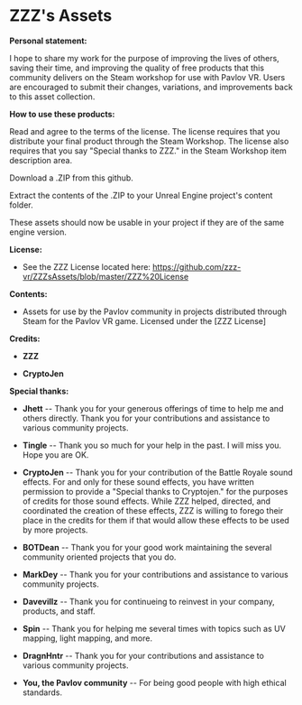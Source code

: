 # ZZZ's Assets

**Personal statement:**

I hope to share my work for the purpose of improving the lives of others, saving their time, and improving the quality of free products that this community delivers on the Steam workshop for use with Pavlov VR. Users are encouraged to submit their changes, variations, and improvements back to this asset collection.


**How to use these products:**

Read and agree to the terms of the license. The license requires that you distribute your final product through the Steam Workshop. The license also requires that you say "Special thanks to ZZZ." in the Steam Workshop item description area.

Download a .ZIP from this github.

Extract the contents of the .ZIP to your Unreal Engine project's content folder.

These assets should now be usable in your project if they are of the same engine version.

**License:**

* See the ZZZ License located here: https://github.com/zzz-vr/ZZZsAssets/blob/master/ZZZ%20License



**Contents:**

* Assets for use by the Pavlov community in projects distributed through Steam for the Pavlov VR game. Licensed under the [ZZZ License]



**Credits:**

* **ZZZ**

* **CryptoJen**

**Special thanks:**

* **Jhett** -- Thank you for your generous offerings of time to help me and others directly. Thank you for your contributions and assistance to various community projects.

* **Tingle** -- Thank you so much for your help in the past. I will miss you. Hope you are OK.

* **CryptoJen** -- Thank you for your contribution of the Battle Royale sound effects. For and only for these sound effects, you have written permission to provide a "Special thanks to Cryptojen." for the purposes of credits for those sound effects. While ZZZ helped, directed, and coordinated the creation of these effects, ZZZ is willing to forego their place in the credits for them if that would allow these effects to be used by more projects.

* **BOTDean** -- Thank you for your good work maintaining the several community oriented projects that you do.

* **MarkDey** -- Thank you for your contributions and assistance to various community projects.

* **Davevillz** -- Thank you for continueing to reinvest in your company, products, and staff. 

* **Spin** -- Thank you for helping me several times with topics such as UV mapping, light mapping, and more.

* **DragnHntr** -- Thank you for your contributions and assistance to various community projects.

* **You, the Pavlov community** -- For being good people with high ethical standards.

